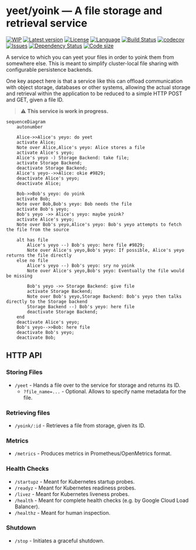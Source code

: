 # yeet/yoink — A file storage and retrieval service

[![WIP](https://img.shields.io/badge/work_in_progress-yellow)](https://github.com/yeet-yoink/yeet-yoink)
[![Latest version](https://img.shields.io/github/v/release/yeet-yoink/yeet-yoink)](https://github.com/yeet-yoink/yeet-yoink/releases)
[![License](https://img.shields.io/github/license/yeet-yoink/yeet-yoink)](https://github.com/yeet-yoink/yeet-yoink/blob/main/LICENSE.md)
[![Language](https://img.shields.io/github/languages/top/yeet-yoink/yeet-yoink)](https://github.com/yeet-yoink/yeet-yoink)
[![Build Status](https://github.com/yeet-yoink/yeet-yoink/actions/workflows/rust.yml/badge.svg)](https://github.com/yeet-yoink/yeet-yoink/actions/workflows/rust.yml)
[![codecov](https://codecov.io/gh/yeet-yoink/yeet-yoink/graph/badge.svg?token=Z1OGLKDBNI)](https://codecov.io/gh/yeet-yoink/yeet-yoink)
[![Issues](https://img.shields.io/github/issues/yeet-yoink/yeet-yoink)](https://github.com/yeet-yoink/yeet-yoink/issues)
[![Dependency Status](https://img.shields.io/librariesio/github/yeet-yoink/yeet-yoink)](https://libraries.io/github/yeet-yoink/yeet-yoink)
[![Code size](https://img.shields.io/github/languages/code-size/yeet-yoink/yeet-yoink)](https://github.com/yeet-yoink/yeet-yoink)

A service to which you can yeet your files in order to yoink them from somewhere else.
This is meant to simplify cluster-local file sharing with configurable persistence backends.

One key aspect here is that a service like this can offload communication with object storage,
databases or other systems, allowing the actual storage and retrieval within the application
to be reduced to a simple HTTP POST and GET, given a file ID.

> ⚠️ **This service is work in progress.**

```mermaid
sequenceDiagram
    autonumber
    
    Alice->>Alice's yeyo: do yeet
    activate Alice;
    Note over Alice,Alice's yeyo: Alice stores a file
    activate Alice's yeyo;
    Alice's yeyo -) Storage Backend: take file;
    activate Storage Backend;
    deactivate Storage Backend;
    Alice's yeyo-->>Alice: okie #9829;
    deactivate Alice's yeyo;
    deactivate Alice;

    Bob->>Bob's yeyo: do yoink
    activate Bob;
    Note over Bob,Bob's yeyo: Bob needs the file
    activate Bob's yeyo;
    Bob's yeyo ->> Alice's yeyo: maybe yoink?
    activate Alice's yeyo;
    Note over Bob's yeyo,Alice's yeyo: Bob's yeyo attempts to fetch the file from the source
    
    alt has file
        Alice's yeyo --) Bob's yeyo: here file #9829;
        Note over Alice's yeyo,Bob's yeyo: If possible, Alice's yeyo returns the file directly
    else no file
        Alice's yeyo --) Bob's yeyo: sry no yoink
        Note over Alice's yeyo,Bob's yeyo: Eventually the file would be missing
        
        Bob's yeyo ->> Storage Backend: give file
        activate Storage Backend;
        Note over Bob's yeyo,Storage Backend: Bob's yeyo then talks directly to the Storage backend
        Storage Backend --) Bob's yeyo: here file
        deactivate Storage Backend;
    end
    deactivate Alice's yeyo;
    Bob's yeyo-->>Bob: here file
    deactivate Bob's yeyo;
    deactivate Bob;
```

## HTTP API

### Storing Files

* `/yeet` - Hands a file over to the service for storage and returns its ID.
  * `?file_name=...` - Optional. Allows to specify name metadata for the file.

### Retrieving files

* `/yoink/:id` - Retrieves a file from storage, given its ID.

### Metrics

* `/metrics` - Produces metrics in Prometheus/OpenMetrics format.

### Health Checks

* `/startupz` - Meant for Kubernetes startup probes. 
* `/readyz` - Meant for Kubernetes readiness probes. 
* `/livez` - Meant for Kubernetes liveness probes. 
* `/health` - Meant for complete health checks (e.g. by Google Cloud Load Balancer). 
* `/healthz` - Meant for human inspection.

### Shutdown

* `/stop` - Initiates a graceful shutdown.
